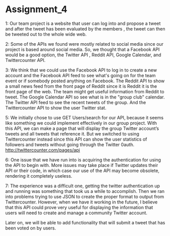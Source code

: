 # Assignment_4
1:  Our team project is a website that user can log into and propose a tweet and after the tweet has been evaluated by the members , the tweet can then be tweeted out to the whole wide web. 

2:  Some of the APIs we found were mostly related to social media since our project is based around social media.  So, we thought that a Facebook API would be a good option, the Twitter API , Reddit API, Google Calendar, and Twittercounter API.

3:  We think that we could use the Facebook API to log in to create a new account and the Facebook API feed to see what's going on for the team event or if somebody posted anything on Facebook.  The Reddit API to show a small news feed from the front page of Reddit since it is Reddit it is the front page of the web. The team might get useful information from Reddit to tweet.  The Google Calendar API so see what is in the "group club" calendar.  The Twitter API feed to see the recent tweets of the group.  And the Twittercounter API to show the user Twitter stat.

5: We initially chose to use GET Users/search for our API, because it seems like something we could implement effectively in our group project.  With this API, we can make a page that will display the group Twitter account’s tweets and all tweets that reference it. But we switched to using Twittercounter instead since this API can show the user statistics of followers and tweets without going through the Twitter 0auth.
http://twittercounter.com/pages/api

 6: One issue that we have run into is acquiring the authentication for using the API to begin with.  More issues may take place if Twitter updates their API or their code, in which case our use of the API may become obsolete, rendering it completely useless.

 7: The experience was a difficult one, getting the twitter authentication up and running was something that took us a while to accomplish.  Then we ran into problems trying to use JSON to create the proper format to output from Twittercounter.  However, when we have it working in the future, I believe that this API could prove very useful for displaying the information that users will need to create and manage a community Twitter account.

 Later on, we will be able to add functionality that will submit a tweet that has been voted on by users.
